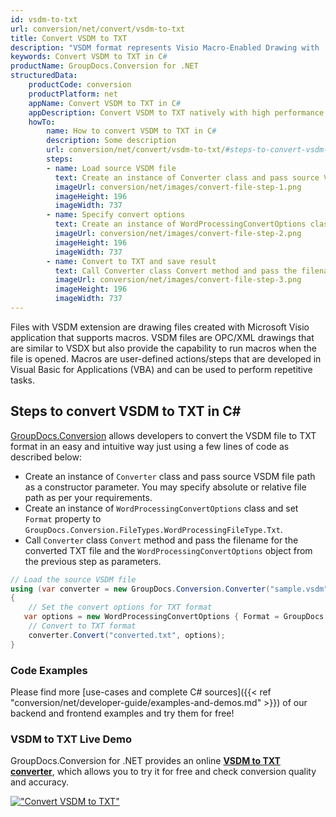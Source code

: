 ```yaml
---
id: vsdm-to-txt
url: conversion/net/convert/vsdm-to-txt
title: Convert VSDM to TXT
description: "VSDM format represents Visio Macro-Enabled Drawing with .vsdm extension. Learn how to convert VSDM to TXT file programmatically in C# language using GroupDocs.Conversion for .NET library."
keywords: Convert VSDM to TXT in C#
productName: GroupDocs.Conversion for .NET
structuredData:
    productCode: conversion
    productPlatform: net
    appName: Convert VSDM to TXT in C#
    appDescription: Convert VSDM to TXT natively with high performance using C# language and server side GroupDocs.Conversion for .NET APIs, without the use of any software like Microsoft or Open Office.
    howTo:
        name: How to convert VSDM to TXT in C# 
        description: Some description
        url: conversion/net/convert/vsdm-to-txt/#steps-to-convert-vsdm-to-txt-in-c
        steps:
        - name: Load source VSDM file 
          text: Create an instance of Converter class and pass source VSDM file path as a constructor parameter. You may specify absolute or relative file path as per your requirements. 
          imageUrl: conversion/net/images/convert-file-step-1.png
          imageHeight: 196
          imageWidth: 737
        - name: Specify convert options 
          text: Create an instance of WordProcessingConvertOptions class.
          imageUrl: conversion/net/images/convert-file-step-2.png
          imageHeight: 196
          imageWidth: 737
        - name: Convert to TXT and save result 
          text: Call Converter class Convert method and pass the filename for the converted HTML file and the WordProcessingConvertOptions object from the previous step as parameters.
          imageUrl: conversion/net/images/convert-file-step-3.png
          imageHeight: 196
          imageWidth: 737
---
```


Files with VSDM extension are drawing files created with Microsoft Visio application that supports macros. VSDM files are OPC/XML drawings that are similar to VSDX but also provide the capability to run macros when the file is opened. Macros are user-defined actions/steps that are developed in Visual Basic for Applications (VBA) and can be used to perform repetitive tasks.

## Steps to convert VSDM to TXT in C#

[GroupDocs.Conversion](https://products.groupdocs.com/conversion/net) allows developers to convert the VSDM file to TXT format in an easy and intuitive way just using a few lines of code as described below:

* Create an instance of `Converter` class and pass source VSDM file path as a constructor parameter. You may specify absolute or relative file path as per your requirements. 
* Create an instance of `WordProcessingConvertOptions` class and set `Format` property to `GroupDocs.Conversion.FileTypes.WordProcessingFileType.Txt`.
* Call `Converter` class `Convert` method and pass the filename for the converted TXT file and the `WordProcessingConvertOptions` object from the previous step as parameters.

```csharp
// Load the source VSDM file
using (var converter = new GroupDocs.Conversion.Converter("sample.vsdm"))
{
    // Set the convert options for TXT format
   var options = new WordProcessingConvertOptions { Format = GroupDocs.Conversion.FileTypes.WordProcessingFileType.Txt };
    // Convert to TXT format
    converter.Convert("converted.txt", options);
}
```

### Code Examples

Please find more [use-cases and complete C# sources]({{< ref "conversion/net/developer-guide/examples-and-demos.md" >}}) of our backend and frontend examples and try them for free!

### VSDM to TXT Live Demo

GroupDocs.Conversion for .NET provides an online [**VSDM to TXT converter**](https://products.groupdocs.app/conversion/vsdm-to-txt), which allows you to try it for free and check conversion quality and accuracy.

[!["Convert VSDM to TXT"](conversion/net/images/convert-to-txt/convert-vsdm-to-txt.png)](https://products.groupdocs.app/conversion/vsdm-to-txt)